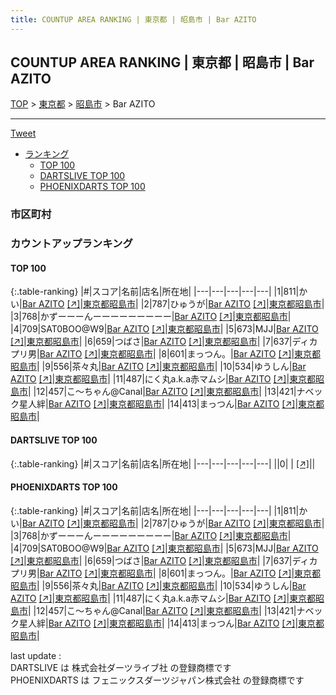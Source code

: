 ```yaml
---
title: COUNTUP AREA RANKING | 東京都 | 昭島市 | Bar AZITO
---
```

## COUNTUP AREA RANKING | 東京都 | 昭島市 | Bar AZITO

[TOP](/darts/rank/) > [東京都](/darts/rank/東京都/) > [昭島市](/darts/rank/東京都/昭島市/) > Bar AZITO

___

<a href="https://twitter.com/share?ref_src=twsrc%5Etfw" data-text="COUNTUP AREA RANKING | 東京都昭島市Bar AZITO" class="twitter-share-button" data-hashtags="DARTSLIVE,PHOENIXDARTS,darts,ダーツ" data-show-count="false">Tweet</a>

* [ランキング](#カウントアップランキング)
    * [TOP 100](#top-100)
    * [DARTSLIVE TOP 100](#dartslive-top-100)
    * [PHOENIXDARTS TOP 100](#phoenixdarts-top-100)

### 市区町村

<ul>

</ul>

### カウントアップランキング

#### TOP 100



{:.table-ranking}
|#|スコア|名前|店名|所在地|
|---|---|---|---|---|
|1|811|<span class="rank-name-pd">かい</span>|<a href="/darts/rank/shops/93322.html">Bar AZITO</a> <a href="https://vs.phoenixdarts.com/jp/shop/shopDetailInfo/s_93322?s_seq=93322">[↗]</a>|<a href="/darts/rank/東京都/昭島市">東京都昭島市</a>|
|2|787|<span class="rank-name-pd">ひゅうが</span>|<a href="/darts/rank/shops/93322.html">Bar AZITO</a> <a href="https://vs.phoenixdarts.com/jp/shop/shopDetailInfo/s_93322?s_seq=93322">[↗]</a>|<a href="/darts/rank/東京都/昭島市">東京都昭島市</a>|
|3|768|<span class="rank-name-pd">かずーーーんーーーーーーーーー</span>|<a href="/darts/rank/shops/93322.html">Bar AZITO</a> <a href="https://vs.phoenixdarts.com/jp/shop/shopDetailInfo/s_93322?s_seq=93322">[↗]</a>|<a href="/darts/rank/東京都/昭島市">東京都昭島市</a>|
|4|709|<span class="rank-name-pd">SAT0BOO@W9</span>|<a href="/darts/rank/shops/93322.html">Bar AZITO</a> <a href="https://vs.phoenixdarts.com/jp/shop/shopDetailInfo/s_93322?s_seq=93322">[↗]</a>|<a href="/darts/rank/東京都/昭島市">東京都昭島市</a>|
|5|673|<span class="rank-name-pd">MJJ</span>|<a href="/darts/rank/shops/93322.html">Bar AZITO</a> <a href="https://vs.phoenixdarts.com/jp/shop/shopDetailInfo/s_93322?s_seq=93322">[↗]</a>|<a href="/darts/rank/東京都/昭島市">東京都昭島市</a>|
|6|659|<span class="rank-name-pd">つばさ</span>|<a href="/darts/rank/shops/93322.html">Bar AZITO</a> <a href="https://vs.phoenixdarts.com/jp/shop/shopDetailInfo/s_93322?s_seq=93322">[↗]</a>|<a href="/darts/rank/東京都/昭島市">東京都昭島市</a>|
|7|637|<span class="rank-name-pd">ディカプリ男</span>|<a href="/darts/rank/shops/93322.html">Bar AZITO</a> <a href="https://vs.phoenixdarts.com/jp/shop/shopDetailInfo/s_93322?s_seq=93322">[↗]</a>|<a href="/darts/rank/東京都/昭島市">東京都昭島市</a>|
|8|601|<span class="rank-name-pd">まっつん。</span>|<a href="/darts/rank/shops/93322.html">Bar AZITO</a> <a href="https://vs.phoenixdarts.com/jp/shop/shopDetailInfo/s_93322?s_seq=93322">[↗]</a>|<a href="/darts/rank/東京都/昭島市">東京都昭島市</a>|
|9|556|<span class="rank-name-pd">茶々丸</span>|<a href="/darts/rank/shops/93322.html">Bar AZITO</a> <a href="https://vs.phoenixdarts.com/jp/shop/shopDetailInfo/s_93322?s_seq=93322">[↗]</a>|<a href="/darts/rank/東京都/昭島市">東京都昭島市</a>|
|10|534|<span class="rank-name-pd">ゆうしん</span>|<a href="/darts/rank/shops/93322.html">Bar AZITO</a> <a href="https://vs.phoenixdarts.com/jp/shop/shopDetailInfo/s_93322?s_seq=93322">[↗]</a>|<a href="/darts/rank/東京都/昭島市">東京都昭島市</a>|
|11|487|<span class="rank-name-pd">にく丸a.k.a赤マムシ</span>|<a href="/darts/rank/shops/93322.html">Bar AZITO</a> <a href="https://vs.phoenixdarts.com/jp/shop/shopDetailInfo/s_93322?s_seq=93322">[↗]</a>|<a href="/darts/rank/東京都/昭島市">東京都昭島市</a>|
|12|457|<span class="rank-name-pd">こ～ちゃん@Canal</span>|<a href="/darts/rank/shops/93322.html">Bar AZITO</a> <a href="https://vs.phoenixdarts.com/jp/shop/shopDetailInfo/s_93322?s_seq=93322">[↗]</a>|<a href="/darts/rank/東京都/昭島市">東京都昭島市</a>|
|13|421|<span class="rank-name-pd">ナベック星人絆</span>|<a href="/darts/rank/shops/93322.html">Bar AZITO</a> <a href="https://vs.phoenixdarts.com/jp/shop/shopDetailInfo/s_93322?s_seq=93322">[↗]</a>|<a href="/darts/rank/東京都/昭島市">東京都昭島市</a>|
|14|413|<span class="rank-name-pd">まっつん</span>|<a href="/darts/rank/shops/93322.html">Bar AZITO</a> <a href="https://vs.phoenixdarts.com/jp/shop/shopDetailInfo/s_93322?s_seq=93322">[↗]</a>|<a href="/darts/rank/東京都/昭島市">東京都昭島市</a>|


#### DARTSLIVE TOP 100



{:.table-ranking}
|#|スコア|名前|店名|所在地|
|---|---|---|---|---|
||0|<span class="rank-name-dl"> </span>|<a href="/darts/rank/shops/.html"></a> <a href="">[↗]</a>|<a href="/darts/rank//"></a>|


#### PHOENIXDARTS TOP 100



{:.table-ranking}
|#|スコア|名前|店名|所在地|
|---|---|---|---|---|
|1|811|<span class="rank-name-pd">かい</span>|<a href="/darts/rank/shops/93322.html">Bar AZITO</a> <a href="https://vs.phoenixdarts.com/jp/shop/shopDetailInfo/s_93322?s_seq=93322">[↗]</a>|<a href="/darts/rank/東京都/昭島市">東京都昭島市</a>|
|2|787|<span class="rank-name-pd">ひゅうが</span>|<a href="/darts/rank/shops/93322.html">Bar AZITO</a> <a href="https://vs.phoenixdarts.com/jp/shop/shopDetailInfo/s_93322?s_seq=93322">[↗]</a>|<a href="/darts/rank/東京都/昭島市">東京都昭島市</a>|
|3|768|<span class="rank-name-pd">かずーーーんーーーーーーーーー</span>|<a href="/darts/rank/shops/93322.html">Bar AZITO</a> <a href="https://vs.phoenixdarts.com/jp/shop/shopDetailInfo/s_93322?s_seq=93322">[↗]</a>|<a href="/darts/rank/東京都/昭島市">東京都昭島市</a>|
|4|709|<span class="rank-name-pd">SAT0BOO@W9</span>|<a href="/darts/rank/shops/93322.html">Bar AZITO</a> <a href="https://vs.phoenixdarts.com/jp/shop/shopDetailInfo/s_93322?s_seq=93322">[↗]</a>|<a href="/darts/rank/東京都/昭島市">東京都昭島市</a>|
|5|673|<span class="rank-name-pd">MJJ</span>|<a href="/darts/rank/shops/93322.html">Bar AZITO</a> <a href="https://vs.phoenixdarts.com/jp/shop/shopDetailInfo/s_93322?s_seq=93322">[↗]</a>|<a href="/darts/rank/東京都/昭島市">東京都昭島市</a>|
|6|659|<span class="rank-name-pd">つばさ</span>|<a href="/darts/rank/shops/93322.html">Bar AZITO</a> <a href="https://vs.phoenixdarts.com/jp/shop/shopDetailInfo/s_93322?s_seq=93322">[↗]</a>|<a href="/darts/rank/東京都/昭島市">東京都昭島市</a>|
|7|637|<span class="rank-name-pd">ディカプリ男</span>|<a href="/darts/rank/shops/93322.html">Bar AZITO</a> <a href="https://vs.phoenixdarts.com/jp/shop/shopDetailInfo/s_93322?s_seq=93322">[↗]</a>|<a href="/darts/rank/東京都/昭島市">東京都昭島市</a>|
|8|601|<span class="rank-name-pd">まっつん。</span>|<a href="/darts/rank/shops/93322.html">Bar AZITO</a> <a href="https://vs.phoenixdarts.com/jp/shop/shopDetailInfo/s_93322?s_seq=93322">[↗]</a>|<a href="/darts/rank/東京都/昭島市">東京都昭島市</a>|
|9|556|<span class="rank-name-pd">茶々丸</span>|<a href="/darts/rank/shops/93322.html">Bar AZITO</a> <a href="https://vs.phoenixdarts.com/jp/shop/shopDetailInfo/s_93322?s_seq=93322">[↗]</a>|<a href="/darts/rank/東京都/昭島市">東京都昭島市</a>|
|10|534|<span class="rank-name-pd">ゆうしん</span>|<a href="/darts/rank/shops/93322.html">Bar AZITO</a> <a href="https://vs.phoenixdarts.com/jp/shop/shopDetailInfo/s_93322?s_seq=93322">[↗]</a>|<a href="/darts/rank/東京都/昭島市">東京都昭島市</a>|
|11|487|<span class="rank-name-pd">にく丸a.k.a赤マムシ</span>|<a href="/darts/rank/shops/93322.html">Bar AZITO</a> <a href="https://vs.phoenixdarts.com/jp/shop/shopDetailInfo/s_93322?s_seq=93322">[↗]</a>|<a href="/darts/rank/東京都/昭島市">東京都昭島市</a>|
|12|457|<span class="rank-name-pd">こ～ちゃん@Canal</span>|<a href="/darts/rank/shops/93322.html">Bar AZITO</a> <a href="https://vs.phoenixdarts.com/jp/shop/shopDetailInfo/s_93322?s_seq=93322">[↗]</a>|<a href="/darts/rank/東京都/昭島市">東京都昭島市</a>|
|13|421|<span class="rank-name-pd">ナベック星人絆</span>|<a href="/darts/rank/shops/93322.html">Bar AZITO</a> <a href="https://vs.phoenixdarts.com/jp/shop/shopDetailInfo/s_93322?s_seq=93322">[↗]</a>|<a href="/darts/rank/東京都/昭島市">東京都昭島市</a>|
|14|413|<span class="rank-name-pd">まっつん</span>|<a href="/darts/rank/shops/93322.html">Bar AZITO</a> <a href="https://vs.phoenixdarts.com/jp/shop/shopDetailInfo/s_93322?s_seq=93322">[↗]</a>|<a href="/darts/rank/東京都/昭島市">東京都昭島市</a>|


<div class="footer border-top border-gray-light mt-5 pt-3 text-right text-gray">
    last update : <span style="font-weight: italic" id="foot_last_modified"></span><br />
    DARTSLIVE は 株式会社ダーツライブ社 の登録商標です<br />
    PHOENIXDARTS は フェニックスダーツジャパン株式会社 の登録商標です<br />
</div>

<script src="https://cdnjs.cloudflare.com/ajax/libs/jquery.tablesorter/2.31.3/js/jquery.tablesorter.min.js" integrity="sha512-qzgd5cYSZcosqpzpn7zF2ZId8f/8CHmFKZ8j7mU4OUXTNRd5g+ZHBPsgKEwoqxCtdQvExE5LprwwPAgoicguNg==" crossorigin="anonymous" referrerpolicy="no-referrer"></script>
<link rel="stylesheet" href="https://cdnjs.cloudflare.com/ajax/libs/jquery.tablesorter/2.31.3/css/theme.default.min.css" integrity="sha512-wghhOJkjQX0Lh3NSWvNKeZ0ZpNn+SPVXX1Qyc9OCaogADktxrBiBdKGDoqVUOyhStvMBmJQ8ZdMHiR3wuEq8+w==" crossorigin="anonymous" referrerpolicy="no-referrer" />
<script>
$(function() {
    $(".table-ranking").tablesorter({sortList:[[0, 0]]});
    $("#foot_last_modified").text(formatDate(new Date(document.lastModified), 'yyyy-MM-dd HH:mm:ss'));
});
</script>

<script async src="https://platform.twitter.com/widgets.js" charset="utf-8"></script>